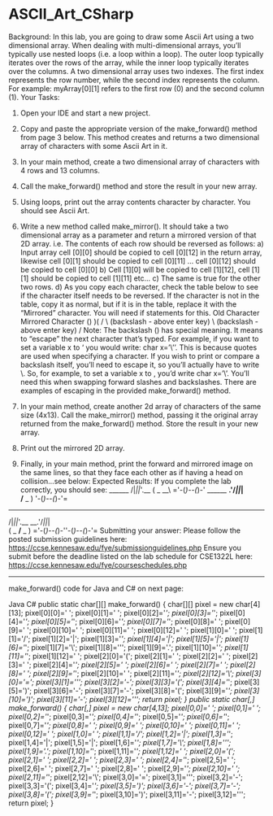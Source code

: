 # ASCII_Art_CSharp
Background:
In this lab, you are going to draw some Ascii Art using a two dimensional array. When dealing with multi-dimensional arrays, you’ll typically use nested loops (i.e. a loop within a loop). The outer loop typically iterates over the rows of the array, while the inner loop typically iterates over the columns.
A two dimensional array uses two indexes. The first index represents the row number, while the second index represents the column. For example: myArray[0][1] refers to the first row (0) and the second column (1).
Your Tasks:
1) Open your IDE and start a new project.
2) Copy and paste the appropriate version of the make_forward() method from page 3 below. This
method creates and returns a two dimensional array of characters with some Ascii Art in it.
3) In your main method, create a two dimensional array of characters with 4 rows and 13 columns.
4) Call the make_forward() method and store the result in your new array.
5) Using loops, print out the array contents character by character. You should see Ascii Art.
6) Write a new method called make_mirror(). It should take a two dimensional array as a
parameter and return a mirrored version of that 2D array. i.e. The contents of each row should be reversed as follows:
a) Input array cell [0][0] should be copied to cell [0][12] in the return array, likewise cell [0][1] should be copied to cell [0][11] ... cell [0][12] should be copied to cell [0][0]
b) Cell [1][0] will be copied to cell [1][12], cell [1][1] should be copied to cell [1][11] etc...
c) The same is true for the other two rows.
d) As you copy each character, check the table below to see if the character itself needs to
be reversed. If the character is not in the table, copy it as normal, but if it is in the table, replace it with the “Mirrored” character. You will need ​if statements​ for this.
Old Character Mirrored Character
() )(
/ \ (backslash - above enter key) \ (backslash - above enter key) /
Note​: The backslash (\) has special meaning. It means to “escape” the next character that’s typed. For example, if you want to set a variable x to ‘ you would write: ​char x=’\’’​. This is because quotes are used when specifying a character. If you wish to print or compare a backslash itself, you’ll need to escape it, so you’ll actually have to write \\. So, for example, to set a variable x to \, you’d write
char ​x=’\\’​. You’ll need this when swapping forward slashes and backslashes. There are examples of escaping in the provided make_forward() method.
                    
 7) In your main method, create another 2d array of characters of the same size (4x13). Call the make_mirror() method, passing it the original array returned from the make_forward() method. Store the result in your new array.
8) Print out the mirrored 2D array.
9) Finally, in your main method, print the forward and mirrored image on the same lines, so that
they face each other as if having a head on collision...see below:
Expected Results:
If you complete the lab correctly, you should see:
______ /|_||_\'.__
( _ __\ ='-(_)--(_)-'
______ __.'/_||_|\
/__ _ ) '-(_)--(_)-'=
______
/|_||_\'.__ __.'/_||_|\
( _ __\/__ _ ) ='-(_)--(_)-''-(_)--(_)-'=
Submitting your answer:
Please follow the posted submission guidelines here:
https://ccse.kennesaw.edu/fye/submissionguidelines.php
Ensure you submit before the deadline listed on the lab schedule for CSE1322L here:
https://ccse.kennesaw.edu/fye/courseschedules.php
______
  make_forward() code for Java and C# on next page:
 
  Java C#
public static char[][] make_forward() {
char[][] pixel = new char[4][13]; pixel[0][0]=' ';
pixel[0][1]=' ';
pixel[0][2]='_';
pixel[0][3]='_'; pixel[0][4]='_'; pixel[0][5]='_'; pixel[0][6]='_'; pixel[0][7]='_'; pixel[0][8]=' '; pixel[0][9]=' '; pixel[0][10]=' '; pixel[0][11]=' '; pixel[0][12]=' '; pixel[1][0]=' '; pixel[1][1]='/'; pixel[1][2]='|'; pixel[1][3]='_'; pixel[1][4]='|'; pixel[1][5]='|'; pixel[1][6]='_'; pixel[1][7]='\\'; pixel[1][8]='\''; pixel[1][9]='.'; pixel[1][10]='_'; pixel[1][11]='_'; pixel[1][12]=' '; pixel[2][0]='('; pixel[2][1]=' '; pixel[2][2]=' '; pixel[2][3]=' '; pixel[2][4]='_'; pixel[2][5]=' '; pixel[2][6]=' '; pixel[2][7]=' '; pixel[2][8]=' '; pixel[2][9]='_'; pixel[2][10]=' '; pixel[2][11]='_'; pixel[2][12]='\\'; pixel[3][0]='='; pixel[3][1]='\''; pixel[3][2]='-'; pixel[3][3]='('; pixel[3][4]='_'; pixel[3][5]=')'; pixel[3][6]='-'; pixel[3][7]='-'; pixel[3][8]='('; pixel[3][9]='_'; pixel[3][10]=')'; pixel[3][11]='-'; pixel[3][12]='\''; return pixel;
}
public static char[,] make_forward() {
char[,] pixel = new char[4,13]; pixel[0,0]=' ';
pixel[0,1]=' ';
pixel[0,2]='_';
pixel[0,3]='_'; pixel[0,4]='_'; pixel[0,5]='_'; pixel[0,6]='_'; pixel[0,7]='_'; pixel[0,8]=' '; pixel[0,9]=' '; pixel[0,10]=' '; pixel[0,11]=' '; pixel[0,12]=' '; pixel[1,0]=' '; pixel[1,1]='/'; pixel[1,2]='|'; pixel[1,3]='_'; pixel[1,4]='|'; pixel[1,5]='|'; pixel[1,6]='_'; pixel[1,7]='\\'; pixel[1,8]='\''; pixel[1,9]='.'; pixel[1,10]='_'; pixel[1,11]='_'; pixel[1,12]=' '; pixel[2,0]='('; pixel[2,1]=' '; pixel[2,2]=' '; pixel[2,3]=' '; pixel[2,4]='_'; pixel[2,5]=' '; pixel[2,6]=' '; pixel[2,7]=' '; pixel[2,8]=' '; pixel[2,9]='_'; pixel[2,10]=' '; pixel[2,11]='_'; pixel[2,12]='\\'; pixel[3,0]='='; pixel[3,1]='\''; pixel[3,2]='-'; pixel[3,3]='('; pixel[3,4]='_'; pixel[3,5]=')'; pixel[3,6]='-'; pixel[3,7]='-'; pixel[3,8]='('; pixel[3,9]='_'; pixel[3,10]=')'; pixel[3,11]='-'; pixel[3,12]='\''; return pixel;
}
